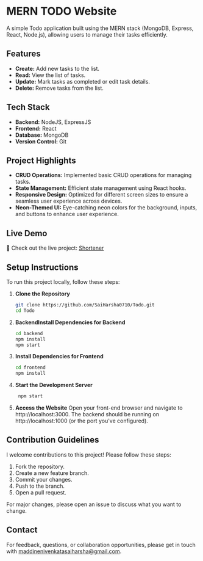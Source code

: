 # MERN TODO Website

A simple Todo application built using the MERN stack (MongoDB, Express, React, Node.js), allowing users to manage their tasks efficiently.

## Features

- **Create:** Add new tasks to the list.
- **Read:**  View the list of tasks.
- **Update:** Mark tasks as completed or edit task details.
- **Delete:** Remove tasks from the list.

## Tech Stack

- **Backend:** NodeJS, ExpressJS
- **Frontend:** React
- **Database:** MongoDB
- **Version Control:** Git

## Project Highlights

- **CRUD Operations:** Implemented basic CRUD operations for managing tasks.
- **State Management:** Efficient state management using React hooks.
- **Responsive Design:** Optimized for different screen sizes to ensure a seamless user experience across devices.
- **Neon-Themed UI:** Eye-catching neon colors for the background, inputs, and buttons to enhance user experience.

## Live Demo

🚀 Check out the live project: [Shortener](#)

## Setup Instructions

To run this project locally, follow these steps:

1. **Clone the Repository**
    ```sh
    git clone https://github.com/SaiHarsha0710/Todo.git
    cd Todo
    ```

2. **BackendInstall Dependencies for Backend**
    ```sh
    cd backend
    npm install
    npm start
    ```
3. **Install Dependencies for Frontend**
    ```sh
    cd frontend
    npm install
    ```
4. **Start the Development Server**
    ```sh
     npm start  
    ```

4. **Access the Website**
    Open your front-end browser and navigate to http://localhost:3000.
    The backend should be running on http://localhost:1000 (or the port you've configured).

## Contribution Guidelines

I welcome contributions to this project! Please follow these steps:

1. Fork the repository.
2. Create a new feature branch.
3. Commit your changes.
4. Push to the branch.
5. Open a pull request.

For major changes, please open an issue to discuss what you want to change.

## Contact

For feedback, questions, or collaboration opportunities, please get in touch with maddinenivenkatasaiharsha@gmail.com.
